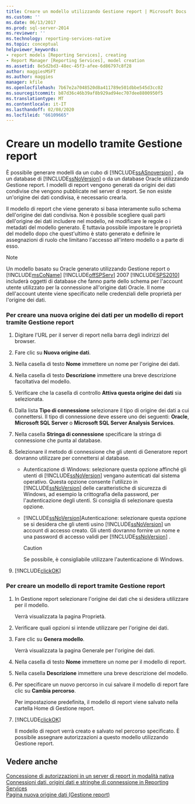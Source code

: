 ```yaml
---
title: Creare un modello utilizzando Gestione report | Microsoft Docs
ms.custom: ''
ms.date: 06/13/2017
ms.prod: sql-server-2014
ms.reviewer: ''
ms.technology: reporting-services-native
ms.topic: conceptual
helpviewer_keywords:
- report models [Reporting Services], creating
- Report Manager [Reporting Services], model creation
ms.assetid: 8e5d2bd3-48ec-45f3-afee-6d86797c8f28
author: maggiesMSFT
ms.author: maggies
manager: kfile
ms.openlocfilehash: 7b67e2a7048520d8a411789e501dbbe545d3cc02
ms.sourcegitcommit: b87d36c46b39af8b929ad94ec707dee8800950f5
ms.translationtype: MT
ms.contentlocale: it-IT
ms.lasthandoff: 02/08/2020
ms.locfileid: "66109665"
---
```

# <a name="create-a-model-using-report-manager"></a>Creare un modello tramite Gestione report
  È possibile generare modelli da un cubo di [!INCLUDE[ssASnoversion](../includes/ssasnoversion-md.md)] , da un database di [!INCLUDE[ssNoVersion](../includes/ssnoversion-md.md)] o da un database Oracle utilizzando Gestione report. I modelli di report vengono generati da origini dei dati condivise che vengono pubblicate nel server di report. Se non esiste un'origine dei dati condivisa, è necessario crearla.  
  
 Il modello di report che viene generato si basa interamente sullo schema dell'origine dei dati condivisa. Non è possibile scegliere quali parti dell'origine dei dati includere nel modello, né modificare le regole o i metadati del modello generato. È tuttavia possibile impostare le proprietà del modello dopo che quest'ultimo è stato generato e definire le assegnazioni di ruolo che limitano l'accesso all'intero modello o a parte di esso.  
  
> [!NOTE]  
>  Un modello basato su Oracle generato utilizzando Gestione report o [!INCLUDE[msCoName](../includes/msconame-md.md)] [!INCLUDE[offSPServ](../includes/offspserv-md.md)] 2007 [!INCLUDE[SPS2010](../includes/sps2010-md.md)] includerà oggetti di database che fanno parte dello schema per l'account utente utilizzato per la connessione all'origine dati Oracle. Il nome dell'account utente viene specificato nelle credenziali delle proprietà per l'origine dei dati.  
  
### <a name="to-create-a-new-data-source-for-a-report-model-using-report-manager"></a>Per creare una nuova origine dei dati per un modello di report tramite Gestione report  
  
1.  Digitare l'URL per il server di report nella barra degli indirizzi del browser.  
  
2.  Fare clic su **Nuova origine dati**.  
  
3.  Nella casella di testo **Nome** immettere un nome per l'origine dei dati.  
  
4.  Nella casella di testo **Descrizione** immettere una breve descrizione facoltativa del modello.  
  
5.  Verificare che la casella di controllo **Attiva questa origine dei dati** sia selezionata.  
  
6.  Dalla lista **Tipo di connessione** selezionare il tipo di origine dei dati a cui connettersi. Il tipo di connessione deve essere uno dei seguenti: **Oracle**, **Microsoft SQL Server** o **Microsoft SQL Server Analysis Services**.  
  
7.  Nella casella **Stringa di connessione** specificare la stringa di connessione che punta al database.  
  
8.  Selezionare il metodo di connessione che gli utenti di Generatore report dovranno utilizzare per connettersi al database.  
  
    -   Autenticazione di Windows: selezionare questa opzione affinché gli utenti di [!INCLUDE[ssNoVersion](../includes/ssnoversion-md.md)] vengano autenticati dal sistema operativo. Questa opzione consente l'utilizzo in [!INCLUDE[ssNoVersion](../includes/ssnoversion-md.md)] delle caratteristiche di sicurezza di Windows, ad esempio la crittografia della password, per l'autenticazione degli utenti. Si consiglia di selezionare questa opzione.  
  
    -   [!INCLUDE[ssNoVersion](../includes/ssnoversion-md.md)]Autenticazione: selezionare questa opzione se si desidera che gli utenti usino [!INCLUDE[ssNoVersion](../includes/ssnoversion-md.md)] un account di accesso creato. Gli utenti dovranno fornire un nome e una password di accesso validi per [!INCLUDE[ssNoVersion](../includes/ssnoversion-md.md)] .  
  
        > [!CAUTION]  
        >  Se possibile, è consigliabile utilizzare l'autenticazione di Windows.  
  
9. [!INCLUDE[clickOK](../includes/clickok-md.md)]  
  
### <a name="to-create-a-report-model-using-report-manager"></a>Per creare un modello di report tramite Gestione report  
  
1.  In Gestione report selezionare l'origine dei dati che si desidera utilizzare per il modello.  
  
     Verrà visualizzata la pagina Proprietà.  
  
2.  Verificare quali opzioni si intende utilizzare per l'origine dei dati.  
  
3.  Fare clic su **Genera modello**.  
  
     Verrà visualizzata la pagina Generale per l'origine dei dati.  
  
4.  Nella casella di testo **Nome** immettere un nome per il modello di report.  
  
5.  Nella casella **Descrizione** immettere una breve descrizione del modello.  
  
6.  Per specificare un nuovo percorso in cui salvare il modello di report fare clic su **Cambia percorso**.  
  
     Per impostazione predefinita, il modello di report viene salvato nella cartella Home di Gestione report.  
  
7.  [!INCLUDE[clickOK](../includes/clickok-md.md)]  
  
     Il modello di report verrà creato e salvato nel percorso specificato. È possibile assegnare autorizzazioni a questo modello utilizzando Gestione report.  
  
## <a name="see-also"></a>Vedere anche  
 [Concessione di autorizzazioni in un server di report in modalità nativa](security/granting-permissions-on-a-native-mode-report-server.md)   
 [Connessioni dati, origini dati e stringhe di connessione in Reporting Services](../../2014/reporting-services/data-connections-data-sources-and-connection-strings-in-reporting-services.md)   
 [Pagina nuova origine dati &#40;Gestione report&#41;](../../2014/reporting-services/new-data-source-page-report-manager.md)  
  
  
